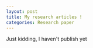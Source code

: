 ```yaml
---
layout: post
title: My research articles !
categories: Research paper
---
```


Just kidding, I haven't publish yet 
